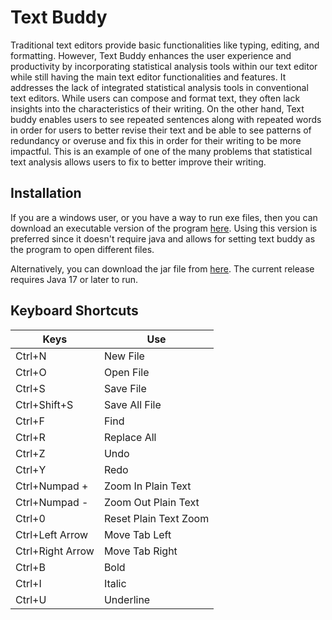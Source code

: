 # Text Buddy

Traditional text editors provide basic functionalities like typing, editing, and formatting. However, Text Buddy enhances the user experience and productivity by incorporating statistical analysis tools within our text editor while still having the main text editor functionalities and features. It addresses the lack of integrated statistical analysis tools in conventional text editors. While users can compose and format text, they often lack insights into the characteristics of their writing. On the other hand, Text buddy enables users to see repeated sentences along with repeated words in order for users to better revise their text and be able to see patterns of redundancy or overuse and fix this in order for their writing to be more impactful. This is an example of one of the many problems that statistical text analysis allows users to fix to better improve their writing.


## Installation
If you are a windows user, or you have a way to run exe files, then you can download an executable version of the program [here](https://github.com/Eli-Par/Text-and-Stats/releases/tag/releases). Using this version is preferred since it doesn't require java and allows for setting text buddy as the program to open different files.

Alternatively, you can download the jar file from [here](https://github.com/Eli-Par/Text-and-Stats/releases/tag/releases).
The current release requires Java 17 or later to run.

## Keyboard Shortcuts
| Keys | Use |
| ---- | --- |
| Ctrl+N | New File |
| Ctrl+O | Open File |
| Ctrl+S | Save File |
| Ctrl+Shift+S | Save All File |
| Ctrl+F | Find |
| Ctrl+R | Replace All |
| Ctrl+Z | Undo |
| Ctrl+Y | Redo |
| Ctrl+Numpad + | Zoom In Plain Text |
| Ctrl+Numpad - | Zoom Out Plain Text |
| Ctrl+0 | Reset Plain Text Zoom |
| Ctrl+Left Arrow | Move Tab Left |
| Ctrl+Right Arrow | Move Tab Right |
| Ctrl+B | Bold |
| Ctrl+I | Italic |
| Ctrl+U | Underline |
